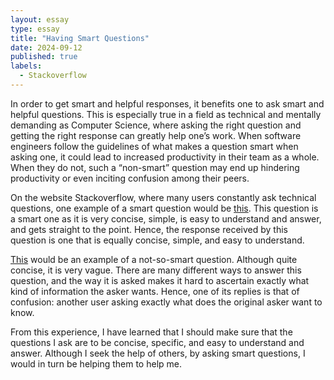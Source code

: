 ```yaml
---
layout: essay
type: essay
title: "Having Smart Questions"
date: 2024-09-12
published: true
labels:
  - Stackoverflow
---
```


In order to get smart and helpful responses, it benefits one to ask smart and helpful questions. This is especially true in a field as technical and mentally demanding as Computer Science, where asking the right question and getting the right response can greatly help one’s work. When software engineers follow the guidelines of what makes a question smart when asking one, it could lead to increased productivity in their team as a whole. When they do not, such a “non-smart” question may end up hindering productivity or even inciting confusion among their peers.

On the website Stackoverflow, where many users constantly ask technical questions, one example of a smart question would be [this](https://stackoverflow.com/questions/8495687/split-array-into-chunks/8495740#8495740). This question is a smart one as it is very concise, simple, is easy to understand and answer, and gets straight to the point. Hence, the response received by this question is one that is equally concise, simple, and easy to understand.

[This](https://stackoverflow.com/questions/32901409/confusion-between-worst-case-running-time-and-omega-notation) would be an example of a not-so-smart question. Although quite concise, it is very vague. There are many different ways to answer this question, and the way it is asked makes it hard to ascertain exactly what kind of information the asker wants. Hence, one of its replies is that of confusion: another user asking exactly what does the original asker want to know.

From this experience, I have learned that I should make sure that the questions I ask are to be concise, specific, and easy to understand and answer. Although I seek the help of others, by asking smart questions, I would in turn be helping them to help me.
